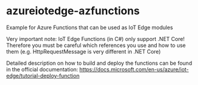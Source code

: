 # azureiotedge-azfunctions
Example for Azure Functions that can be used as IoT Edge modules

Very important note: IoT Edge Functions (in C#) only support .NET Core! Therefore you must be careful which references you use and how to use them (e.g. HttpRequestMessage is very different in .NET Core)

Detailed description on how to build and deploy the functions can be found in the official documentation: https://docs.microsoft.com/en-us/azure/iot-edge/tutorial-deploy-function
